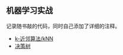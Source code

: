 
## 机器学习实战

记录随书敲的代码，同时自己添加了详细的注释。

* [k-近邻算法/kNN](https://github.com/fire717/Machine-Learning/tree/master/ML_in_action/kNN)
* [决策树](https://github.com/fire717/Machine-Learning/tree/master/ML_in_action/DecisionTree)

